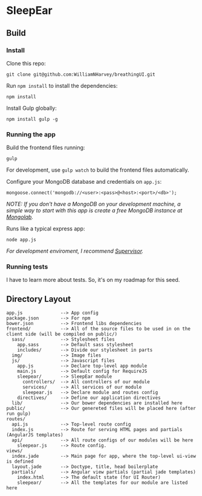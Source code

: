 # SleepEar

## Build

### Install

Clone this repo:

    git clone git@github.com:WilliamNHarvey/breathingUI.git

Run `npm install` to install the dependencies:

    npm install

Install Gulp globally:

    npm install gulp -g

### Running the app

Build the frontend files running:

    gulp

For development, use `gulp watch` to build the frontend files automatically.

Configure your MongoDB database and credentials on `app.js`:

    mongoose.connect('mongodb://<user>:<pass>@<host>:<port>/<db>');

_NOTE: If you don't have a MongoDB on your development machine, a simple way to start with this app is create a free MongoDB instance at [Mongolab](https://mongolab.com/home)._

Runs like a typical express app:

    node app.js

_For development enviroment, I recommend [Supervisor](https://github.com/isaacs/node-supervisor)._

### Running tests

I have to learn more about tests. So, it's on my roadmap for this seed.

## Directory Layout

    app.js              --> App config
    package.json        --> For npm
    bower.json          --> Frontend libs dependencies
    frontend/           --> All of the source files to be used in on the client side (will be compiled on public/)
      sass/             --> Stylesheet files
        app.sass        --> Default sass stylesheet
        includes/       --> Divide our stylesheet in parts
      img/              --> Image files
      js/               --> Javascript files
        app.js          --> Declare top-level app module
        main.js         --> Default config for RequireJS
        sleepear/       --> SleepEar module
          controllers/  --> All controllers of our module
          services/     --> All services of our module
          sleepear.js   --> Declare module and routes config
        directives/     --> Define our application directives
      lib/              --> Our bower dependencies are installed here
    public/             --> Our genereted files will be placed here (after run gulp)
    routes/
      api.js            --> Top-level route config
      index.js          --> Route for serving HTML pages and partials (AngularJS templates)
      api/              --> All route configs of our modules will be here
        sleepear.js     --> Route config.
    views/
      index.jade        --> Main page for app, where the top-level ui-view is defined
      layout.jade       --> Doctype, title, head boilerplate
      partials/         --> Angular view partials (partial jade templates)
        index.html      --> The default state (for UI Router)
        sleepear/       --> All the templates for our module are listed here


